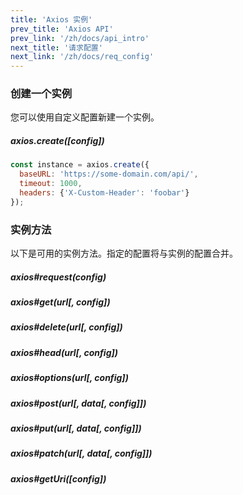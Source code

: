 ```yaml
---
title: 'Axios 实例'
prev_title: 'Axios API'
prev_link: '/zh/docs/api_intro'
next_title: '请求配置'
next_link: '/zh/docs/req_config'
---
```


### 创建一个实例

您可以使用自定义配置新建一个实例。

##### axios.create([config])

```js
const instance = axios.create({
  baseURL: 'https://some-domain.com/api/',
  timeout: 1000,
  headers: {'X-Custom-Header': 'foobar'}
});
```

### 实例方法

以下是可用的实例方法。指定的配置将与实例的配置合并。

##### axios#request(config)
##### axios#get(url[, config])
##### axios#delete(url[, config])
##### axios#head(url[, config])
##### axios#options(url[, config])
##### axios#post(url[, data[, config]])
##### axios#put(url[, data[, config]])
##### axios#patch(url[, data[, config]])
##### axios#getUri([config])